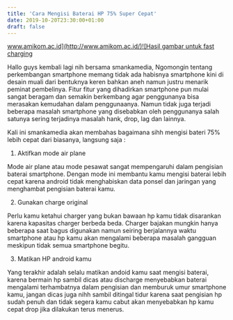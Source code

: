 ```yaml
---
title: 'Cara Mengisi Baterai HP 75% Super Cepat'
date: 2019-10-20T23:30:00+01:00
draft: false
---
```


[www.amikom.ac.id](http://www.amikom.ac.id/)![Hasil gambar untuk fast charging](https://assets.pcmag.com/media/images/491138-what-is-fast-charging.jpg)  
  

Hallo guys kembali lagi nih bersama smankamedia, Ngomongin tentang perkembangan smartphone memang tidak ada habisnya smartphone kini di desain muali dari bentuknya keren bahkan aneh namun justru menarik peminat pembelinya. Fitur fitur yang dihadirkan smartphone pun mulai sangat beragam dan semakin berkembang agar penggunanya bisa merasakan kemudahan dalam penggunaanya. Namun tidak juga terjadi beberapa masalah smartphone yang disebabkan oleh penggunanya salah satunya sering terjadinya masalah hank, drop, lag dan lainnya.

Kali ini smankamedia akan membahas bagaimana sihh mengisi bateri 75% lebih cepat dari biasanya, langsung saja :

1. Aktifkan mode air plane

Mode air plane atau mode pesawat sangat mempengaruhi dalam pengisian baterai smartphone. Dengan mode ini membantu kamu mengisi baterai lebih cepat karena android tidak menghabiskan data ponsel dan jaringan yang menghambat pengisian baterai kamu.

2. Gunakan charge original

Perlu kamu ketahui charger yang bukan bawaan hp kamu tidak disarankan karena kapasitas charger berbeda beda. Charger bajakan mungkin hanya beberapa saat bagus digunakan namun seiring berjalannya waktu smartphone atau hp kamu akan mengalami beberapa masalah gangguan meskipun tidak semua smartphone begitu.

3. Matikan HP android kamu

Yang terakhir adalah selalu matikan andoid kamu saat mengisi baterai, karena bermain hp sambil dicas atau discharge menyebabkan baterai mengalami terhambatnya dalam pengisian dan memburuk umur smartphone kamu, jangan dicas juga nihh sambil ditingal tidur karena saat pengisian hp sudah penuh dan tidak segera kamu cabut akan menyebabkan hp kamu cepat drop jika dilakukan terus menerus.